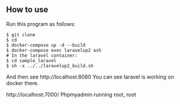 ## How to use
Run this program as follows:
```
$ git clone 
$ cd 
$ docker-compose up -d --build
$ docker-compose exec laravelup2 ash
# In the laravel container:
$ cd sample_laravel 
$ sh -x ../../laravelup2_build.sh
```

And then see http://localhost:8080
You can see laravel is working on docker there.

http://localhost:7000/
Phpmyadmin running
root, root
